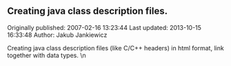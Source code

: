## Creating java class description files. 
Originally published: 2007-02-16 13:23:44 
Last updated: 2013-10-15 16:33:48 
Author: Jakub Jankiewicz 
 
Creating java class description files (like C/C++ headers) in html format, link together with data types.\n